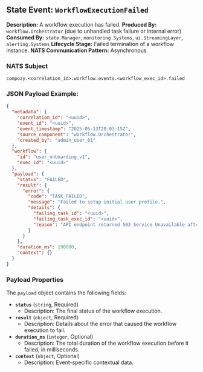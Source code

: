## State Event: `WorkflowExecutionFailed`

**Description:** A workflow execution has failed.
**Produced By:** `workflow.Orchestrator` (due to unhandled task failure or internal error)
**Consumed By:** `state.Manager`, `monitoring.Systems`, `ui.StreamingLayer`, `alerting.Systems`
**Lifecycle Stage:** Failed termination of a workflow instance.
**NATS Communication Pattern:** Asynchronous

### NATS Subject

`compozy.<correlation_id>.workflow.events.<workflow_exec_id>.failed`

### JSON Payload Example:

```json
{
  "metadata": {
    "correlation_id": "<uuid>",
    "event_id": "<uuid>",
    "event_timestamp": "2025-05-13T20:03:15Z",
    "source_component": "workflow.Orchestrator",
    "created_by": "admin_user_01"
  },
  "workflow": {
    "id": "user_onboarding_v1",
    "exec_id": "<uuid>"
  },
  "payload": {
    "status": "FAILED",
    "result": {
      "error": {
        "code": "TASK_FAILED",
        "message": "Failed to setup initial user profile.",
        "details": {
          "failing_task_id": "<uuid>",
          "failing_task_exec_id": "<uuid>",
          "reason": "API endpoint returned 503 Service Unavailable after 3 retries."
        }
      }
    },
    "duration_ms": 190000,
    "context": {}
  }
}
```

### Payload Properties

The `payload` object contains the following fields:
-   **`status`** (`string`, Required)
    -   Description: The final status of the workflow execution.
-   **`result`** (`object`, Required)
    -   Description: Details about the error that caused the workflow execution to fail.
-   **`duration_ms`** (`integer`, Optional)
    -   Description: The total duration of the workflow execution before it failed, in milliseconds.
-   **`context`** (`object`, Optional)
    -   Description: Event-specific contextual data.
